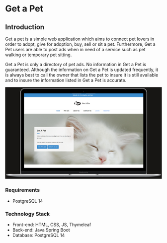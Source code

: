 # Get a Pet
## Introduction 
Get a pet is a simple web application which aims to connect pet lovers in order to adopt, give for adoption, buy, sell or sit a pet. Furthermore, Get a Pet users are able to post ads when in need of a service such as pet walking or temporary pet sitting.

Get a Pet is only a directory of pet ads. No information in Get a Pet is guaranteed. Although the information on Get a Pet is updated frequently, it is always best to call the owner that lists the pet to insure it is still available and to insure the information listed in Get a Pet is accurate.

![Alt text](src/main/resources/static/images/home_screen.png?raw=true "Title")
### Requirements
 * PostgreSQL 14

### Technology Stack
 * Front-end: HTML, CSS, JS, Thymeleaf
 * Back-end: Java Spring Boot
 * Database: PostgreSQL 14